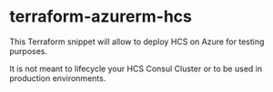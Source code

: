# terraform-azurerm-hcs

This Terraform snippet will allow to deploy HCS on Azure for testing purposes.

It is not meant to lifecycle your HCS Consul Cluster or to be used in production environments.
